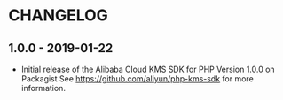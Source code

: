 # CHANGELOG

## 1.0.0 - 2019-01-22

* Initial release of the Alibaba Cloud KMS SDK for PHP Version 1.0.0 on Packagist See <https://github.com/aliyun/php-kms-sdk> for more information.
